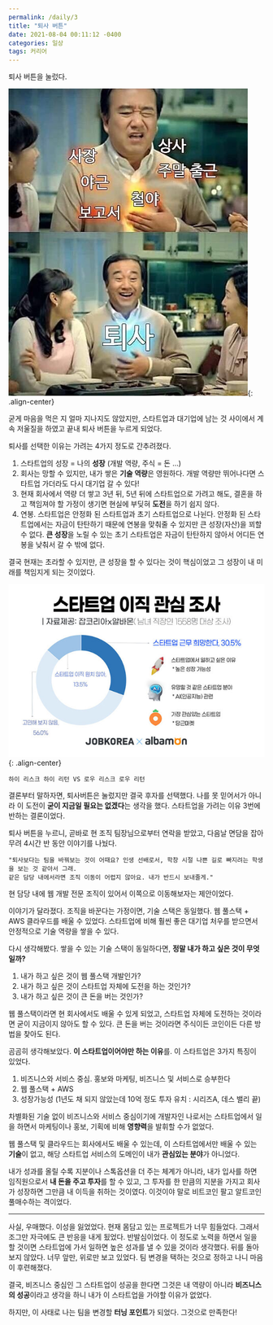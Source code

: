 ```yaml
---
permalink: /daily/3
title: "퇴사 버튼"
date: 2021-08-04 00:11:12 -0400
categories: 일상
tags: 커리어
---  
```

퇴사 버튼을 눌렀다.
  
![퇴사][free]{: .align-center}
  
굳게 마음을 먹은 지 얼마 지나지도 않았지만, 스타트업과 대기업에 남는 것 사이에서 계속 저울질을 하였고 끝내 퇴사 버튼을 누르게 되었다.
  
퇴사를 선택한 이유는 가려는 4가지 정도로 간추려졌다.
1. 스타트업의 성장 = 나의 **성장** (개발 역량, 주식 = 돈 ...) 
2. 회사는 망할 수 있지만, 내가 쌓은 **기술 역량**은 영원하다. 개발 역량만 뛰어나다면 스타트업 가더라도 다시 대기업 갈 수 있다!
3. 현재 회사에서 역량 더 쌓고 3년 뒤, 5년 뒤에 스타트업으로 가려고 해도, 결혼을 하고 책임져야 할 가정이 생기면 현실에 부딪혀 **도전**을 하기 쉽지 않다.
4. 연봉. 스타트업은 안정화 된 스타트업과 초기 스타트업으로 나뉜다. 안정화 된 스타트업에서는 자금이 탄탄하기 때문에 연봉을 맞춰줄 수 있지만 큰 성장(자산)을 꾀할 수 없다. **큰 성장**을 노릴 수 있는 초기 스타트업은 자금이 탄탄하지 않아서 어디든 연봉을 낮춰서 갈 수 밖에 없다.
  
결국 현재는 초라할 수 있지만, 큰 성장을 할 수 있다는 것이 핵심이었고 그 성장이 내 미래를 책임지게 되는 것이었다.
  
![퇴사][startUp]{: .align-center}
  
`하이 리스크 하이 리턴 VS 로우 리스크 로우 리턴`
  
결론부터 말하자면, 퇴사버튼은 눌렀지만 결국 후자를 선택했다. 나를 못 믿어서가 아니라 이 도전이 **굳이 지금일 필요는 없겠다**는 생각을 했다. 스타트업을 가려는 이유 3번에 반하는 결론이었다.
  
퇴사 버튼을 누르니, 곧바로 현 조직 팀장님으로부터 연락을 받았고, 다음날 면담을 잡아 무려 4시간 반 동안 이야기를 나눴다. 
```
"퇴사보다는 팀을 바꿔보는 것이 어때요? 인생 선배로서, 학창 시절 나쁜 길로 빠지려는 학생을 보는 것 같아서 그래.
같은 담당 내에서라면 조직 이동이 어렵지 않아요. 내가 반드시 보내줄게."
```
현 담당 내에 웹 개발 전문 조직이 있어서 이쪽으로 이동해보자는 제안이었다.
  
이야기가 달라졌다. 조직을 바꾼다는 가정이면, 기술 스택은 동일했다. 웹 풀스택 + AWS 클라우드를 배울 수 있었다. 스타트업에 비해 훨씬 좋은 대기업 처우를 받으면서 안정적으로 기술 역량을 쌓을 수 있다.
  
다시 생각해봤다. 쌓을 수 있는 기술 스택이 동일하다면, **정말 내가 하고 싶은 것이 무엇일까?**
  
1. 내가 하고 싶은 것이 웹 풀스택 개발인가?
2. 내가 하고 싶은 것이 스타트업 자체에 도전을 하는 것인가?
3. 내가 하고 싶은 것이 큰 돈을 버는 것인가?
  
웹 풀스택이라면 현 회사에서도 배울 수 있게 되었고, 스타트업 자체에 도전하는 것이라면 굳이 지금이지 않아도 할 수 있다. 큰 돈을 버는 것이라면 주식이든 코인이든 다른 방법을 찾아도 된다.
  
곰곰히 생각해보았다. **이 스타트업이어야만 하는 이유**를. 이 스타트업은 3가지 특징이 있었다.
  
1. 비즈니스와 서비스 중심. 홍보와 마케팅, 비즈니스 및 서비스로 승부한다
2. 웹 풀스택 + AWS
3. 성장가능성 (1년도 채 되지 않았는데 10억 정도 투자 유치 : 시리즈A, 데스 밸리 끝)
  
차별화된 기술 없이 비즈니스와 서비스 중심이기에 개발자인 나로서는 스타트업에서 일을 하면서 마케팅이나 홍보, 기획에 비해 **영향력**을 발휘할 수가 없었다. 
  
웹 풀스택 및 클라우드는 회사에서도 배울 수 있는데, 이 스타트업에서만 배울 수 있는 **기술**이 없고, 해당 스타트업 서비스의 도메인이 내가 **관심있는 분야**가 아니었다. 
  
내가 성과를 올릴 수록 지분이나 스톡옵션을 더 주는 체계가 아니라, 내가 입사를 하면 임직원으로서 **내 돈을 주고 투자**를 할 수 있고, 그 투자를 한 만큼의 지분을 가지고 회사가 성장하면 그만큼 내 이득을 취하는 것이였다. 이것이야 말로 비트코인 팔고 알트코인 풀매수하는 격이었다.

---

사실, 우매했다. 이성을 잃었었다. 현재 몸담고 있는 프로젝트가 너무 힘들었다. 그래서 조그만 자극에도 큰 반응을 내게 됬었다. 반발심이었다. 이 정도로 노력을 하면서 일을 할 것이면 스타트업에 가서 일하면 높은 성과를 낼 수 있을 것이라 생각했다. 뒤를 돌아 보지 않았다. 너무 앞만, 위로만 보고 있었다. 팀 변경을 택하는 것으로 정하고 나니 마음이 후련해졌다.
  
결국, 비즈니스 중심인 그 스타트업이 성공을 한다면 그것은 내 역량이 아니라 **비즈니스의 성공**이라고 생각을 하니 내가 이 스타트업을 가야할 이유가 없었다.
  
하지만, 이 사태로 나는 팀을 변경할 **터닝 포인트**가 되었다. 그것으로 만족한다!

[free]: ../../assets/images/post/free.jpg
[startUp]: ../../assets/images/post/start_up.jpg